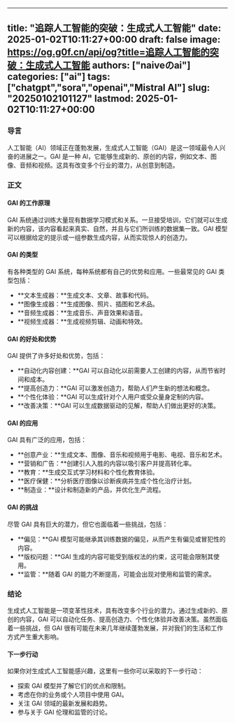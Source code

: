 
---
title: "追踪人工智能的突破：生成式人工智能"
date: 2025-01-02T10:11:27+00:00
draft: false
image: https://og.g0f.cn/api/og?title=追踪人工智能的突破：生成式人工智能
authors: ["naiveのai"]
categories: ["ai"]
tags: ["chatgpt","sora","openai","Mistral AI"]
slug: "20250102101127"
lastmod: 2025-01-02T10:11:27+00:00
---
### 导言

人工智能（AI）领域正在蓬勃发展，生成式人工智能（GAI）是这一领域最令人兴奋的进展之一。GAI 是一种 AI，它能够生成新的、原创的内容，例如文本、图像、音频和视频。这具有改变多个行业的潜力，从创意到制造。

### 正文

#### GAI 的工作原理

GAI 系统通过训练大量现有数据学习模式和关系。一旦接受培训，它们就可以生成新的内容，该内容看起来真实、自然，并且与它们所训练的数据集一致。GAI 模型可以根据给定的提示或一组参数生成内容，从而实现惊人的创造力。

#### GAI 的类型

有各种类型的 GAI 系统，每种系统都有自己的优势和应用。一些最常见的 GAI 类型包括：

- **文本生成器：**生成文本、文章、故事和代码。
- **图像生成器：**生成图像、照片、插图和艺术品。
- **音频生成器：**生成音乐、声音效果和语音。
- **视频生成器：**生成视频剪辑、动画和特效。

#### GAI 的好处和优势

GAI 提供了许多好处和优势，包括：

- **自动化内容创建：**GAI 可以自动化以前需要人工创建的内容，从而节省时间和成本。
- **提高创造力：**GAI 可以激发创造力，帮助人们产生新的想法和概念。
- **个性化体验：**GAI 可以生成针对个人用户或受众量身定制的内容。
- **改善决策：**GAI 可以生成数据驱动的见解，帮助人们做出更好的决策。

#### GAI 的应用

GAI 具有广泛的应用，包括：

- **创意产业：**生成文本、图像、音乐和视频用于电影、电视、音乐和艺术。
- **营销和广告：**创建引人入胜的内容以吸引客户并提高转化率。
- **教育：**生成交互式学习材料和个性化教育体验。
- **医疗保健：**分析医疗图像以诊断疾病并生成个性化治疗计划。
- **制造业：**设计和制造新的产品，并优化生产流程。

#### GAI 的挑战

尽管 GAI 具有巨大的潜力，但它也面临着一些挑战，包括：

- **偏见：**GAI 模型可能继承其训练数据的偏见，从而产生有偏见或冒犯性的内容。
- **版权问题：**GAI 生成的内容可能受到版权法的约束，这可能会限制其使用。
- **监管：**随着 GAI 的能力不断提高，可能会出现对使用和监管的需求。

### 结论

生成式人工智能是一项变革性技术，具有改变多个行业的潜力。通过生成新的、原创的内容，GAI 可以自动化任务、提高创造力、个性化体验并改善决策。虽然面临着一些挑战，但 GAI 很有可能在未来几年继续蓬勃发展，并对我们的生活和工作方式产生重大影响。

#### 下一步行动

如果你对生成式人工智能感兴趣，这里有一些你可以采取的下一步行动：

- 探索 GAI 模型并了解它们的优点和限制。
- 考虑在你的业务或个人项目中使用 GAI。
- 关注 GAI 领域的最新发展和趋势。
- 参与关于 GAI 伦理和监管的讨论。